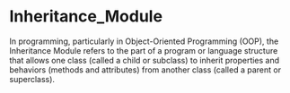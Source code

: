 # Inheritance_Module
In programming, particularly in Object-Oriented Programming (OOP), the Inheritance Module refers to the part of a program or language structure that allows one class (called a child or subclass) to inherit properties and behaviors (methods and attributes) from another class (called a parent or superclass).
